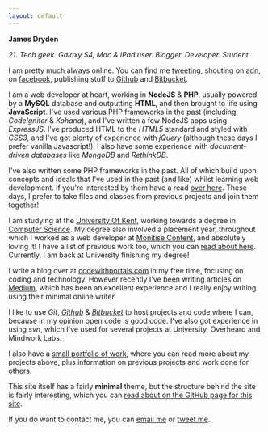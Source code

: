 ```yaml
---
layout: default
---
```


**James Dryden**

*21. Tech geek. Galaxy S4, Mac & iPad user. Blogger. Developer. Student.*

I am pretty much always online. You can find me [tweeting][twitter], shouting on [adn](//alpha.app.net/jdrydn), on [facebook](//facebook.com/jdrydn), publishing stuff to [Github][github] and [Bitbucket][bitbucket].

I am a web developer at heart, working in **NodeJS** & **PHP**, usually powered by a **MySQL** database and outputting **HTML**, and then brought to life using **JavaScript**. I've used various PHP frameworks in the past (including *CodeIgniter* & *Kohana*), and I've written a few NodeJS apps using *ExpressJS*. I've produced HTML to the *HTML5* standard and styled with *CSS3*, and I've got plenty of experience with *jQuery* (although these days I prefer vanilla Javascript!). I also have some experience with *document-driven databases* like *MongoDB* and *RethinkDB*.

I've also written some PHP frameworks in the past. All of which build upon concepts and ideals that I've used in the past (and like) whilst learning web development. If you're interested by them have a read [over here](./php-frameworks.html). These days, I prefer to take files and classes from previous projects and join them together!

I am studying at the [University Of Kent][kent], working towards a degree in [Computer Science][cs.kent]. My degree also involved a placement year, throughout which I worked as a web developer at [Monitise Content][markcomedia], and absolutely loving it! I have a list of previous work too, which you can [read about here](./previous-work.html). Currently, I am back at University finishing my degree!

I write a blog over at [codewithportals.com](//codewithportals.com) in my free time, focusing on coding and technology. However recently I've been writing articles on [Medium][medium], which has been an excellent experience and I really enjoy writing using their minimal online writer.

I like to use *Git*, *[Github][github]* & *[Bitbucket][bitbucket]* to host projects and code where I can, because in my opinion open code is good code. I've also got experience in using *svn*, which I've used for several projects at University, Overheard and Mindwork Labs.

I also have a [small portfolio of work](./portfolio.html), where you can read more about my projects above, plus information on previous projects and work done for others.

This site itself has a fairly **minimal** theme, but the structure behind the site is fairly interesting, which you can [read about on the GitHub page for this site](//github.com/jdrydn/jdrydn.github.io#about-this-site).

If you do want to contact me, you can [email me](mailto:james@jdrydn.com) or [tweet me][twitter].

[bitbucket]: //bitbucket.org/jdrydn
[cs.kent]: //www.cs.kent.ac.uk
[github]:  //github.com/jdrydn
[kent]: //www.kent.ac.uk
[markcomedia]: http://markcomedia.com
[medium]: //medium.com/@jdrydn
[twitter]: //twitter.com/jdrydn
